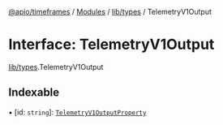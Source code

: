 [@apio/timeframes](../README.md) / [Modules](../modules.md) / [lib/types](../modules/lib_types.md) / TelemetryV1Output

# Interface: TelemetryV1Output

[lib/types](../modules/lib_types.md).TelemetryV1Output

## Indexable

▪ [id: `string`]: [`TelemetryV1OutputProperty`](lib_types.TelemetryV1OutputProperty.md)
